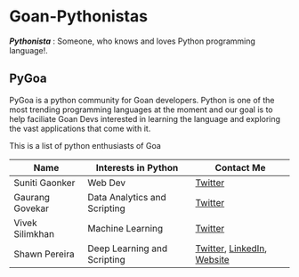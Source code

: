 # Goan-Pythonistas

***Pythonista*** : Someone, who knows and loves Python programming language!.

## PyGoa
PyGoa is a python community for Goan developers. Python is one of the most trending programming languages at the moment and our goal is to help faciliate Goan Devs interested in learning the language and exploring the vast applications that come with it.

This is a list of python enthusiasts of Goa

| Name              | Interests in Python                            | Contact Me                                                 |
| ---               | ---                                            | ---                                                        |
| Suniti Gaonker    | Web Dev                                        | [Twitter](https://twitter.com/GaonkerSuniti)               |
| Gaurang Govekar   | Data Analytics and Scripting                   | [Twitter](https://twitter.com/pythagaurang)                |
| Vivek Silimkhan   | Machine Learning                               | [Twitter](https://twitter.com/VkSl10)                      |
| Shawn Pereira     | Deep Learning and Scripting                    | [Twitter](https://twitter.com/Incept_shawn), [LinkedIn](https://linkedin.com/in/shawn-pereira), [Website](https://shawnpereira.me) |
